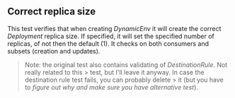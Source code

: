 ## Correct replica size

This test verifies that when creating *DynamicEnv* it will create the correct *Deployment* replica
size. If specified, it will set the specified number of replicas, of not then the default (1). It
checks on both consumers and subsets (creation and updates).


> Note: the original test also contains validating of _DestinationRule_. Not really related to
> this > test, but I'll leave it anyway. In case the destination rule test fails, you can probably
> delete > it (but you have to _figure out why and make sure you have alternative test_).
